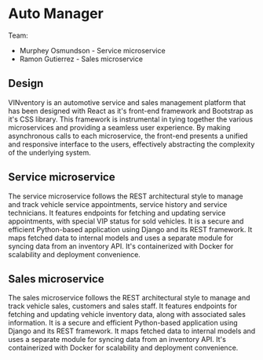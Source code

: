 # Auto Manager

Team:

* Murphey Osmundson - Service microservice
* Ramon Gutierrez - Sales microservice

## Design
VINventory is an automotive service and sales management platform that has been designed with React as it's front-end framework and Bootstrap as it's CSS library. This framework is instrumental in tying together the various microservices and providing a seamless user experience. By making asynchronous calls to each microservice, the front-end presents a unified and responsive interface to the users, effectively abstracting the complexity of the underlying system.

## Service microservice

The service microservice follows the REST architectural style to manage and track vehicle service appointments, service history and service technicians. It features endpoints for fetching and updating service appointments, with special VIP status for sold vehicles. It is a secure and efficient Python-based application using Django and its REST framework. It maps fetched data to internal models and uses a separate module for syncing data from an inventory API. It's containerized with Docker for scalability and deployment convenience. 

## Sales microservice

The sales microservice follows the REST architectural style to manage and track vehicle sales, customers and sales staff. It features endpoints for fetching and updating vehicle inventory data, along with associated sales information. It is a secure and efficient Python-based application using Django and its REST framework. It maps fetched data to internal models and uses a separate module for syncing data from an inventory API. It's containerized with Docker for scalability and deployment convenience. 
